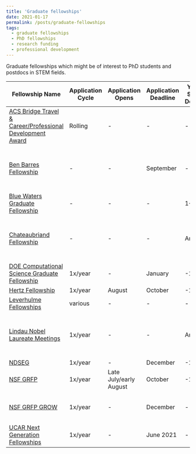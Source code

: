 ```yaml
---
title: 'Graduate fellowships'
date: 2021-01-17
permalink: /posts/graduate-fellowships
tags:
  - graduate fellowships
  - PhD fellowships
  - research funding
  - professional development
---
```

Graduate fellowships which might be of interest to PhD students and postdocs in STEM fields. 

| Fellowship Name | Application Cycle | Application Opens | Application Deadline |  Years Since Degree | Countries Eligible | Host Countries | Institution | Details |
|---|---|---|---|---|---|---|---|---|
| [ACS Bridge Travel & Career/Professional Development Award](https://www.acs.org/content/acs/en/education/students/graduate/bridge-project/students/bridge-travel-award.html) | Rolling | - | - | - | - | - | - | Travel award to an ACS National Meeting for URM students |  
| [Ben Barres Fellowship](https://www.noglstp.org/programs-projects/ben-barres-fellowship/) | - | - | September | - | Any | US | - | Professional development fellowship for LGBTQ+ students and postdocs |
| [Blue Waters Graduate Fellowship](https://bluewaters.ncsa.illinois.edu/fellowships) | - | - | - | 1+ | US | US | - | Interdisciplinary computational sciences |
| [Chateaubriand Fellowship](https://chateaubriand-fellowship.org/) | - | - | - | Any | US* | FR | - | *Any nationality except French eligible, so long as currently at US instutition |
| [DOE Computational Science Graduate Fellowship](https://www.krellinst.org/csgf/how-apply) | 1x/year | - | January | -1-1| US | US | - | Up to four years of funding |
| [Hertz Fellowship](https://www.hertzfoundation.org/the-fellowship/apply-for-fellowship/) | 1x/year | August | October | -1-1 | US | US | - | - |
| [Leverhulme Fellowships](https://www.leverhulme.ac.uk/schemes-at-a-glance) | various | - | - | - | Any | UK | - | Various calls |
| [Lindau Nobel Laureate Meetings](https://www.lindau-nobel.org/meeting/) | 1x/year | - | - | Any* | Any | - | Lindau | *Must be <35 yrs old and not currently holding faculty-type position |
| [NDSEG](https://ndseg.sysplus.com/NDSEG/about/) | 1x/year | - | December | -1-2 | US | US | - | - |
| [NSF GRFP](https://www.nsfgrfp.org/) | 1x/year | Late July/early August | October | -1-2 | US | US | - | *Specific deadline varies by discipline |
| [NSF GRFP GROW](https://www.nsf.gov/funding/pgm_summ.jsp?pims_id=504876) | 1x/year | - | December | - | US* | GROW partner countries | - | *Must have GRFP, supports international research stays |
| [UCAR Next Generation Fellowships](https://www.ucar.edu/opportunities/fellowships/ucar-next-generation-fellowships) | 1x/year | - | June 2021 | - | US | US | - | - |